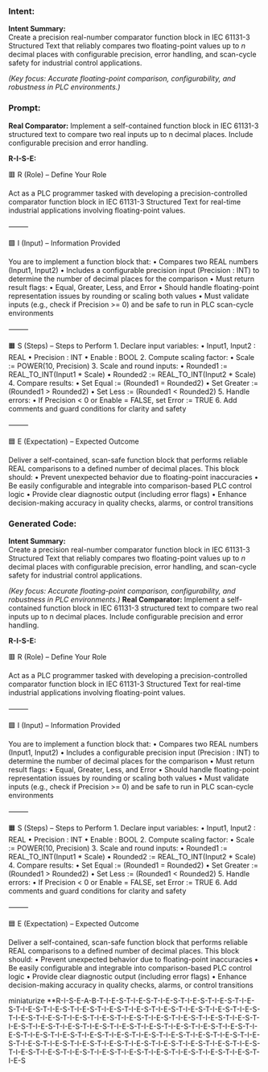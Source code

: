### Intent:
**Intent Summary:**  
Create a precision real-number comparator function block in IEC 61131-3 Structured Text that reliably compares two floating-point values up to *n* decimal places with configurable precision, error handling, and scan-cycle safety for industrial control applications.  

*(Key focus: Accurate floating-point comparison, configurability, and robustness in PLC environments.)*

### Prompt:
**Real Comparator:**
Implement a self-contained function block in IEC 61131-3 structured text to compare two real inputs up to n decimal places. Include configurable precision and error handling.


**R-I-S-E:**

🟥 R (Role) – Define Your Role

Act as a PLC programmer tasked with developing a precision-controlled comparator function block in IEC 61131-3 Structured Text for real-time industrial applications involving floating-point values.

⸻

🟩 I (Input) – Information Provided

You are to implement a function block that:
	•	Compares two REAL numbers (Input1, Input2)
	•	Includes a configurable precision input (Precision : INT) to determine the number of decimal places for the comparison
	•	Must return result flags:
	•	Equal, Greater, Less, and Error
	•	Should handle floating-point representation issues by rounding or scaling both values
	•	Must validate inputs (e.g., check if Precision >= 0) and be safe to run in PLC scan-cycle environments

⸻

🟧 S (Steps) – Steps to Perform
	1.	Declare input variables:
	•	Input1, Input2 : REAL
	•	Precision : INT
	•	Enable : BOOL
	2.	Compute scaling factor:
	•	Scale := POWER(10, Precision)
	3.	Scale and round inputs:
	•	Rounded1 := REAL_TO_INT(Input1 * Scale)
	•	Rounded2 := REAL_TO_INT(Input2 * Scale)
	4.	Compare results:
	•	Set Equal := (Rounded1 = Rounded2)
	•	Set Greater := (Rounded1 > Rounded2)
	•	Set Less := (Rounded1 < Rounded2)
	5.	Handle errors:
	•	If Precision < 0 or Enable = FALSE, set Error := TRUE
	6.	Add comments and guard conditions for clarity and safety

⸻

🟦 E (Expectation) – Expected Outcome

Deliver a self-contained, scan-safe function block that performs reliable REAL comparisons to a defined number of decimal places. This block should:
	•	Prevent unexpected behavior due to floating-point inaccuracies
	•	Be easily configurable and integrable into comparison-based PLC control logic
	•	Provide clear diagnostic output (including error flags)
	•	Enhance decision-making accuracy in quality checks, alarms, or control transitions

### Generated Code:
**Intent Summary:**  
Create a precision real-number comparator function block in IEC 61131-3 Structured Text that reliably compares two floating-point values up to *n* decimal places with configurable precision, error handling, and scan-cycle safety for industrial control applications.  

*(Key focus: Accurate floating-point comparison, configurability, and robustness in PLC environments.)*
**Real Comparator:**
Implement a self-contained function block in IEC 61131-3 structured text to compare two real inputs up to n decimal places. Include configurable precision and error handling.


**R-I-S-E:**

🟥 R (Role) – Define Your Role

Act as a PLC programmer tasked with developing a precision-controlled comparator function block in IEC 61131-3 Structured Text for real-time industrial applications involving floating-point values.

⸻

🟩 I (Input) – Information Provided

You are to implement a function block that:
	•	Compares two REAL numbers (Input1, Input2)
	•	Includes a configurable precision input (Precision : INT) to determine the number of decimal places for the comparison
	•	Must return result flags:
	•	Equal, Greater, Less, and Error
	•	Should handle floating-point representation issues by rounding or scaling both values
	•	Must validate inputs (e.g., check if Precision >= 0) and be safe to run in PLC scan-cycle environments

⸻

🟧 S (Steps) – Steps to Perform
	1.	Declare input variables:
	•	Input1, Input2 : REAL
	•	Precision : INT
	•	Enable : BOOL
	2.	Compute scaling factor:
	•	Scale := POWER(10, Precision)
	3.	Scale and round inputs:
	•	Rounded1 := REAL_TO_INT(Input1 * Scale)
	•	Rounded2 := REAL_TO_INT(Input2 * Scale)
	4.	Compare results:
	•	Set Equal := (Rounded1 = Rounded2)
	•	Set Greater := (Rounded1 > Rounded2)
	•	Set Less := (Rounded1 < Rounded2)
	5.	Handle errors:
	•	If Precision < 0 or Enable = FALSE, set Error := TRUE
	6.	Add comments and guard conditions for clarity and safety

⸻

🟦 E (Expectation) – Expected Outcome

Deliver a self-contained, scan-safe function block that performs reliable REAL comparisons to a defined number of decimal places. This block should:
	•	Prevent unexpected behavior due to floating-point inaccuracies
	•	Be easily configurable and integrable into comparison-based PLC control logic
	•	Provide clear diagnostic output (including error flags)
	•	Enhance decision-making accuracy in quality checks, alarms, or control transitions

 miniaturize
**R-I-S-E-A-B-T-I-E-S-T-I-E-S-T-I-E-S-T-I-E-S-T-I-E-S-T-I-E-S-T-I-E-S-T-I-E-S-T-I-E-S-T-I-E-S-T-I-E-S-T-I-E-S-T-I-E-S-T-I-E-S-T-I-E-S-T-I-E-S-T-I-E-S-T-I-E-S-T-I-E-S-T-I-E-S-T-I-E-S-T-I-E-S-T-I-E-S-T-I-E-S-T-I-E-S-T-I-E-S-T-I-E-S-T-I-E-S-T-I-E-S-T-I-E-S-T-I-E-S-T-I-E-S-T-I-E-S-T-I-E-S-T-I-E-S-T-I-E-S-T-I-E-S-T-I-E-S-T-I-E-S-T-I-E-S-T-I-E-S-T-I-E-S-T-I-E-S-T-I-E-S-T-I-E-S-T-I-E-S-T-I-E-S-T-I-E-S-T-I-E-S-T-I-E-S-T-I-E-S-T-I-E-S-T-I-E-S-T-I-E-S-T-I-E-S-T-I-E-S-T-I-E-S-T-I-E-S-T-I-E-S-T-I-E-S-T-I-E-S-T-I-E-S
